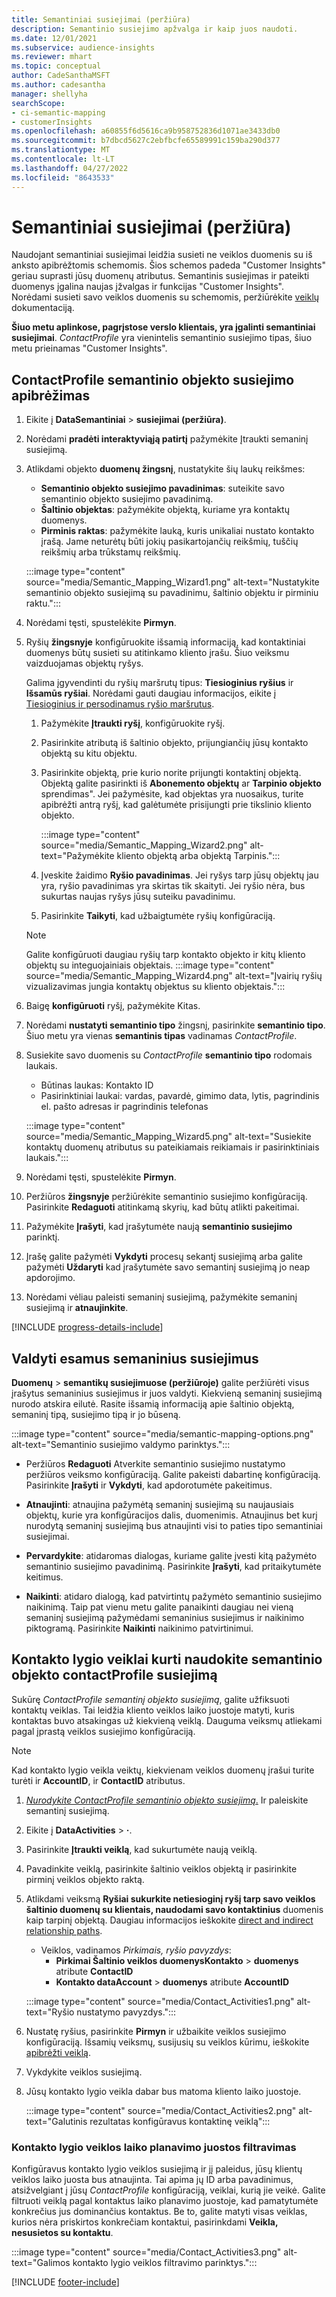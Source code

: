 ```yaml
---
title: Semantiniai susiejimai (peržiūra)
description: Semantinio susiejimo apžvalga ir kaip juos naudoti.
ms.date: 12/01/2021
ms.subservice: audience-insights
ms.reviewer: mhart
ms.topic: conceptual
author: CadeSanthaMSFT
ms.author: cadesantha
manager: shellyha
searchScope:
- ci-semantic-mapping
- customerInsights
ms.openlocfilehash: a60855f6d5616ca9b958752836d1071ae3433db0
ms.sourcegitcommit: b7dbcd5627c2ebfbcfe65589991c159ba290d377
ms.translationtype: MT
ms.contentlocale: lt-LT
ms.lasthandoff: 04/27/2022
ms.locfileid: "8643533"
---
```

# <a name="semantic-mappings-preview"></a>Semantiniai susiejimai (peržiūra)

Naudojant semantiniai susiejimai leidžia susieti ne veiklos duomenis su iš anksto apibrėžtomis schemomis. Šios schemos padeda "Customer Insights" geriau suprasti jūsų duomenų atributus. Semantinis susiejimas ir pateikti duomenys įgalina naujas įžvalgas ir funkcijas "Customer Insights". Norėdami susieti savo veiklos duomenis su schemomis, peržiūrėkite [veiklų](activities.md) dokumentaciją.

**Šiuo metu aplinkose, pagrįstose verslo klientais, yra įgalinti semantiniai susiejimai**. *ContactProfile* yra vienintelis semantinio susiejimo tipas, šiuo metu prieinamas "Customer Insights".

## <a name="define-a-contactprofile-semantic-entity-mapping"></a>ContactProfile semantinio objekto susiejimo apibrėžimas

1. Eikite į **DataSemantiniai** > **susiejimai (peržiūra)**.

1. Norėdami **pradėti interaktyviąją patirtį** pažymėkite Įtraukti semaninį susiejimą.

1. Atlikdami objekto **duomenų žingsnį**, nustatykite šių laukų reikšmes:

   - **Semantinio objekto susiejimo pavadinimas**: suteikite savo semantinio objekto susiejimo pavadinimą.
   - **Šaltinio objektas**: pažymėkite objektą, kuriame yra kontaktų duomenys.
   - **Pirminis raktas**: pažymėkite lauką, kuris unikaliai nustato kontakto įrašą. Jame neturėtų būti jokių pasikartojančių reikšmių, tuščių reikšmių arba trūkstamų reikšmių.

   :::image type="content" source="media/Semantic_Mapping_Wizard1.png" alt-text="Nustatykite semantinio objekto susiejimą su pavadinimu, šaltinio objektu ir pirminiu raktu.":::

1. Norėdami tęsti, spustelėkite **Pirmyn**.

1. Ryšių **žingsnyje** konfigūruokite išsamią informaciją, kad kontaktiniai duomenys būtų susieti su atitinkamo kliento įrašu. Šiuo veiksmu vaizduojamas objektų ryšys.  

   Galima įgyvendinti du ryšių maršrutų tipus: **Tiesioginius ryšius** ir **Išsamūs ryšiai**. Norėdami gauti daugiau informacijos, eikite į [Tiesioginius ir persodinamus ryšio maršrutus](relationships.md#relationship-paths).

   1. Pažymėkite **Įtraukti ryšį**, konfigūruokite ryšį.
   1. Pasirinkite atributą iš šaltinio objekto, prijungiančių jūsų kontakto objektą su kitu objektu.
   1. Pasirinkite objektą, prie kurio norite prijungti kontaktinį objektą. Objektą galite pasirinkti iš **Abonemento objektų** ar **Tarpinio objekto** sprendimas". Jei pažymėsite, kad objektas yra nuosaikus, turite apibrėžti antrą ryšį, kad galėtumėte prisijungti prie tikslinio kliento objekto.

      :::image type="content" source="media/Semantic_Mapping_Wizard2.png" alt-text="Pažymėkite kliento objektą arba objektą Tarpinis.":::

   1. Įveskite žaidimo **Ryšio pavadinimas**. Jei ryšys tarp jūsų objektų jau yra, ryšio pavadinimas yra skirtas tik skaityti. Jei ryšio nėra, bus sukurtas naujas ryšys jūsų suteiku pavadinimu.
   1. Pasirinkite **Taikyti**, kad užbaigtumėte ryšių konfigūraciją.

   > [!NOTE]
   > Galite konfigūruoti daugiau ryšių tarp kontakto objekto ir kitų kliento objektų su integuojainiais objektais.
   >  :::image type="content" source="media/Semantic_Mapping_Wizard4.png" alt-text="Įvairių ryšių vizualizavimas jungia kontaktų objektus su kliento objektais.":::

1. Baigę **konfigūruoti** ryšį, pažymėkite Kitas.

1. Norėdami **nustatyti semantinio tipo** žingsnį, pasirinkite **semantinio tipo**. Šiuo metu yra vienas **semantinis tipas** vadinamas *ContactProfile*.

1. Susiekite savo duomenis su *ContactProfile* **semantinio tipo** rodomais laukais.
   - Būtinas laukas: Kontakto ID
   - Pasirinktiniai laukai: vardas, pavardė, gimimo data, lytis, pagrindinis el. pašto adresas ir pagrindinis telefonas

   :::image type="content" source="media/Semantic_Mapping_Wizard5.png" alt-text="Susiekite kontaktų duomenų atributus su pateikiamais reikiamais ir pasirinktiniais laukais.":::

1. Norėdami tęsti, spustelėkite **Pirmyn**.

1. Peržiūros **žingsnyje** peržiūrėkite semantinio susiejimo konfigūraciją. Pasirinkite **Redaguoti** atitinkamą skyrių, kad būtų atlikti pakeitimai.

1. Pažymėkite **Įrašyti**, kad įrašytumėte naują **semantinio susiejimo** parinktį.

1. Įrašę galite pažymėti **Vykdyti** procesų sekantį susiejimą arba galite pažymėti **Uždaryti** kad įrašytumėte savo semantinį susiejimą jo neap apdorojimo.

1. Norėdami vėliau paleisti semaninį susiejimą, pažymėkite semaninį susiejimą ir **atnaujinkite**.

[!INCLUDE [progress-details-include](includes/progress-details-pane.md)]

## <a name="manage-existing-semantic-mappings"></a>Valdyti esamus semaninius susiejimus

**Duomenų** > **semantikų susiejimuose (peržiūroje)** galite peržiūrėti visus įrašytus semaninius susiejimus ir juos valdyti. Kiekvieną semaninį susiejimą nurodo atskira eilutė. Rasite išsamią informaciją apie šaltinio objektą, semaninį tipą, susiejimo tipą ir jo būseną.

:::image type="content" source="media/semantic-mapping-options.png" alt-text="Semantinio susiejimo valdymo parinktys.":::

- Peržiūros **Redaguoti** Atverkite semantinio susiejimo nustatymo peržiūros veiksmo konfigūraciją. Galite pakeisti dabartinę konfigūraciją. Pasirinkite **Įrašyti** ir **Vykdyti**, kad apdorotumėte pakeitimus.

- **Atnaujinti**: atnaujina pažymėtą semaninį susiejimą su naujausiais objektų, kurie yra konfigūracijos dalis, duomenimis. Atnaujinus bet kurį nurodytą semaninį susiejimą bus atnaujinti visi to paties tipo semantiniai susiejimai.

- **Pervardykite**: atidaromas dialogas, kuriame galite įvesti kitą pažymėto semantinio susiejimo pavadinimą. Pasirinkite **Įrašyti**, kad pritaikytumėte keitimus.

- **Naikinti**: atidaro dialogą, kad patvirtintų pažymėto semantinio susiejimo naikinimą. Taip pat vienu metu galite panaikinti daugiau nei vieną semaninį susiejimą pažymėdami semaninius susiejimus ir naikinimo piktogramą. Pasirinkite **Naikinti** naikinimo patvirtinimui.

## <a name="use-a-contactprofile-semantic-entity-mapping-to-create-contact-level-activities"></a>Kontakto lygio veiklai kurti naudokite semantinio objekto contactProfile susiejimą

Sukūrę *ContactProfile semantinį objekto susiejimą*, galite užfiksuoti kontaktų veiklas. Tai leidžia kliento veiklos laiko juostoje matyti, kuris kontaktas buvo atsakingas už kiekvieną veiklą. Dauguma veiksmų atliekami pagal įprastą veiklos susiejimo konfigūraciją.

   > [!NOTE]
   > Kad kontakto lygio veikla veiktų, kiekvienam veiklos duomenų įrašui turite turėti ir **AccountID**, ir **ContactID** atributus.

1. [*Nurodykite ContactProfile semantinio objekto susiejimą*.](#define-a-contactprofile-semantic-entity-mapping) Ir paleiskite semantinį susiejimą.

1. Eikite į **DataActivities** > **·**.

1. Pasirinkite **Įtraukti veiklą**, kad sukurtumėte naują veiklą.

1. Pavadinkite veiklą, pasirinkite šaltinio veiklos objektą ir pasirinkite pirminį veiklos objekto raktą.

1. Atlikdami veiksmą **Ryšiai sukurkite netiesioginį ryšį tarp savo veiklos šaltinio duomenų su klientais, naudodami savo kontaktinius** duomenis kaip tarpinį objektą. Daugiau informacijos ieškokite [direct and indirect relationship paths](relationships.md#relationship-paths).
   - Veiklos, vadinamos *Pirkimais, ryšio pavyzdys*:
      - **Pirkimai Šaltinio veiklos duomenysKontakto** > **duomenys** atribute **ContactID**
      - **Kontakto dataAccount** > **duomenys** atribute **AccountID**

   :::image type="content" source="media/Contact_Activities1.png" alt-text="Ryšio nustatymo pavyzdys.":::

1. Nustatę ryšius, pasirinkite **Pirmyn** ir užbaikite veiklos susiejimo konfigūraciją. Išsamių veiksmų, susijusių su veiklos kūrimu, ieškokite [apibrėžti veiklą](activities.md).

1. Vykdykite veiklos susiejimą.

1. Jūsų kontakto lygio veikla dabar bus matoma kliento laiko juostoje.

   :::image type="content" source="media/Contact_Activities2.png" alt-text="Galutinis rezultatas konfigūravus kontaktinę veiklą":::

### <a name="contact-level-activity-timeline-filtering"></a>Kontakto lygio veiklos laiko planavimo juostos filtravimas

Konfigūravus kontakto lygio veiklos susiejimą ir jį paleidus, jūsų klientų veiklos laiko juosta bus atnaujinta. Tai apima jų ID arba pavadinimus, atsižvelgiant į jūsų *ContactProfile* konfigūraciją, veiklai, kurią jie veikė. Galite filtruoti veiklą pagal kontaktus laiko planavimo juostoje, kad pamatytumėte konkrečius jus dominančius kontaktus. Be to, galite matyti visas veiklas, kurios nėra priskirtos konkrečiam kontaktui, pasirinkdami **Veikla, nesusietos su kontaktu**.

   :::image type="content" source="media/Contact_Activities3.png" alt-text="Galimos kontakto lygio veiklos filtravimo parinktys.":::

[!INCLUDE [footer-include](includes/footer-banner.md)]
